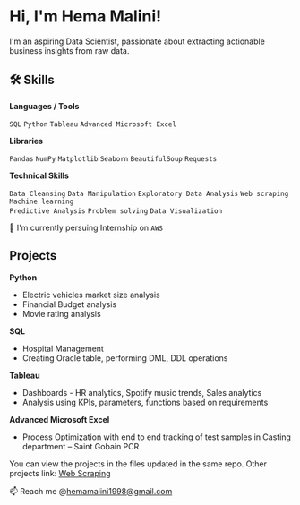 # Hi, I'm Hema Malini! 


I'm an aspiring Data Scientist, passionate about extracting actionable business insights from raw data.
## 🛠 Skills
**Languages / Tools**

`SQL`   `Python`    `Tableau`   `Advanced Microsoft Excel`

**Libraries**

`Pandas`    `NumPy` `Matplotlib`    `Seaborn`   `BeautifulSoup` `Requests`

**Technical Skills**

`Data Cleansing`    `Data Manipulation` `Exploratory Data Analysis`
`Web scraping`   `Machine learning`  
`Predictive Analysis`   `Problem solving`  `Data Visualization`





🧠 I'm currently persuing Internship on `AWS`

## Projects

**Python** 

- Electric vehicles market size analysis
- Financial Budget analysis
- Movie rating analysis

**SQL** 
- Hospital Management
- Creating Oracle table, performing DML, DDL operations

**Tableau** 
- Dashboards - HR analytics, Spotify music trends, Sales analytics 
- Analysis using KPIs, parameters, functions based on requirements

 **Advanced Microsoft Excel** 

- Process Optimization with end to end tracking of test samples in Casting department – Saint Gobain PCR

You can view the projects in the files updated in the same repo.
Other projects link:
[Web Scraping](https://github.com/HemaMalini-1998/Projects.git)

📫 Reach me @hemamalini1998@gmail.com

